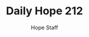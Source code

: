 ---
image: /assets/img/daily-hope-default-artwork.png
title: Daily Hope 212
number: 212
categories:
  - Daily Hope
author: Hope Staff
notes: Daily Hope 212
embed: >-
  <iframe style="border-radius:12px" src="https://open.spotify.com/embed/episode/5mjVHuYg5GZDjeFgrgVLnd?utm_source=generator" width="100%" height="152" frameBorder="0" allowfullscreen="" allow="autoplay; clipboard-write; encrypted-media; fullscreen; picture-in-picture" loading="lazy"></iframe>
---